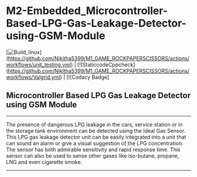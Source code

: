 # M2-Embedded_Microcontroller-Based-LPG-Gas-Leakage-Detector-using-GSM-Module

 [![Build_linux](https://github.com/Nikitha5399/M1_GAME_ROCKPAPERSCISSORS/actions/workflows/build_linux.yml/badge.svg)]
(https://github.com/Nikitha5399/M1_GAME_ROCKPAPERSCISSORS/actions/workflows/unit_testing.yml) | [![StaticcodeCppcheck]
(https://github.com/Nikitha5399/M1_GAME_ROCKPAPERSCISSORS/actions/workflows/Valgrid.yml) | [![Codacy Badge]



## Microcontroller Based LPG Gas Leakage Detector using GSM Module

---

The presence of dangerous LPG leakage in the cars, service station or in the storage tank environment can be detected using the Ideal Gas Sensor. This LPG gas leakage detector unit can be easily integrated into a unit that can sound an alarm or give a visual suggestion of the LPG concentration. The sensor has both admirable sensitivity and rapid response time. This sensor can also be used to sense other gases like iso-butane, propane, LNG and even cigarette smoke.

---
